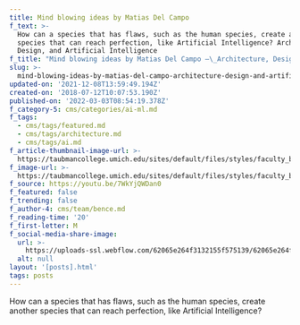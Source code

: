 ```yaml
---
title: Mind blowing ideas by Matias Del Campo
f_text: >-
  How can a species that has flaws, such as the human species, create another
  species that can reach perfection, like Artificial Intelligence? Architecture,
  Design, and Artificial Intelligence 
f_title: "Mind blowing ideas by Matias Del Campo –\_Architecture, Design, and Artificial Intelligence "
slug: >-
  mind-blowing-ideas-by-matias-del-campo-architecture-design-and-artificial-intelligence
updated-on: '2021-12-08T13:59:49.194Z'
created-on: '2018-07-12T10:07:53.190Z'
published-on: '2022-03-03T08:54:19.378Z'
f_category-5: cms/categories/ai-ml.md
f_tags:
  - cms/tags/featured.md
  - cms/tags/architecture.md
  - cms/tags/ai.md
f_article-thumbnail-image-url: >-
  https://taubmancollege.umich.edu/sites/default/files/styles/faculty_bio/public/faculty/mdc17_2.jpg
f_image-url: >-
  https://taubmancollege.umich.edu/sites/default/files/styles/faculty_bio/public/faculty/mdc17_2.jpg
f_source: https://youtu.be/7WkYjQWDan0
f_featured: false
f_trending: false
f_author-4: cms/team/bence.md
f_reading-time: '20'
f_first-letter: M
f_social-media-share-image:
  url: >-
    https://uploads-ssl.webflow.com/62065e264f3132155f575139/62065e264f31325829575255_fallback.png
  alt: null
layout: '[posts].html'
tags: posts
---
```


How can a species that has flaws, such as the human species, create another species that can reach perfection, like Artificial Intelligence?

